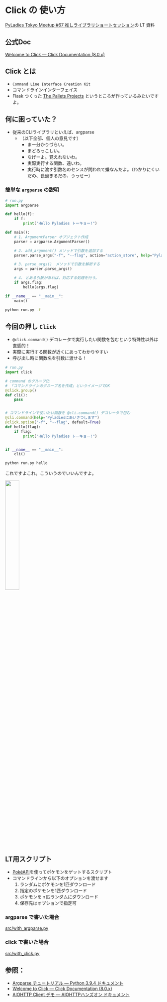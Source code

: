 # Click の 使い方

[PyLadies Tokyo Meetup #67 推しライブラリショートセッション](https://pyladies-tokyo.connpass.com/event/236789/)の LT 資料


## 公式Doc
[Welcome to Click — Click Documentation (8.0.x)](https://click.palletsprojects.com/en/8.0.x/)


## Click とは
- `Command Line Interface Creation Kit` 
- コマンドラインインターフェイス
- Flask つくった [The Pallets Projects](https://palletsprojects.com/) というところが作っているみたいですよ。


## 何に困っていた？

- 従来のCLIライブラリといえば、argparse 
    - （以下全部、個人の意見です）
        - まー分かりづらい。
        - まどろっこしい。
        - なげーよ。覚えれないわ。
        - 実際実行する関数、遠いわ。
        - 実行時に渡す引数名のセンスが問われて嫌なんだよ。（わかりにくいだの、長過ぎるだの、うっせー）


###  簡単な `argparse` の説明
```python
# run.py
import argparse

def hello(f):
    if f:
        print("Hello Pyladies トーキョー!")

def main():
    # 1. ArgumentParser オブジェクト作成
    parser = argparse.ArgumentParser() 

    # 2. add_argument() メソッドで引数を追加する
    parser.parse_args("-f", "--flag", action="action_store", help="Pyladiesにあいさつします")

    # 3. parse_args()　メソッドで引数を解析する
    args = parser.parse_args()

    # 4. とある引数があれば、対応する処理を行う。
    if args.flag:
        hello(args.flag)

if __name__ == "__main__":
    main()
```
```bash
python run.py -f
```




## 今回の押し `Click` 

- `@click.command()` デコレータで実行したい関数を包むという特殊性以外は直感的！
- 実際に実行する関数が近くにあってわかりやすい
- 呼び出し時に関数名を引数に渡せる！


```python
# run.py
import click

# command のグループ化
# 「コマンドラインのグループ名を作成」というイメージでOK
@click.group()
def cli():
    pass


# コマンドラインで使いたい関数を @cli.command() デコレータで包む
@cli.command(help="Pyladiesにあいさつします")
@click.option("-f", "--flag", default=True)
def hello(flag):
    if flag:
        print("Hello Pyladies トーキョー!")


if __name__ == "__main__":
    cli()
```
```bash
python run.py hello
```

これですよこれ。こういうのでいいんですよ。


 <img src="https://livedoor.blogimg.jp/pom2-pom2/imgs/4/5/45470528.jpg" width="30%">    


## LT用スクリプト

- [PokéAPI](https://pokeapi.co/docs/v2#fairuse)を使ってポケモンをゲットするスクリプト
- コマンドラインから以下のオプションを渡せます
    1. ランダムにポケモンを1匹ダウンロード
    1. 指定のポケモンを1匹ダウンロード
    1. ポケモンをｎ匹ランダムにダウンロード
    1. 保存先はオプションで指定可

### argparse で書いた場合 
[src/with_argparse.py](src/with_argparse.py)

### click で書いた場合 
[src/with_click.py](src/with_click.py)
   


## 参照：
- [Argparse チュートリアル — Python 3.9.4 ドキュメント](https://docs.python.org/ja/3.9/howto/argparse.html)
- [Welcome to Click — Click Documentation (8.0.x)](https://click.palletsprojects.com/en/8.0.x/)
- [AIOHTTP Client デモ — AIOHTTPハンズオン ドキュメント](https://aiohttp-hands-on.readthedocs.io/ja/latest/aiohttp_client_demo.html)











